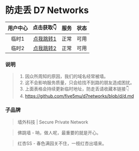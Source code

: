 # 防走丢 D7 Networks

| 用户中心 | 点击获取👇 | 服务 | 状态 |
| :----: | :----: | :----: | :----: |
| 临时1 | [点我跳转1](https://d7.kkwall.xyz) | 正常 | 可用 |
| 临时2 | [点我跳转2](https://d7.sscats.xyz) | 正常 | 可用 |

### 说明

> 1. 因众所周知的原因，我们的域名经常被墙。
> 2. 这不会影响服务质量，只会给找不到路的朋友造成困扰。
> 3. 上面表格会持续更新临时地址，防走丢请收藏本链接👇
> 4. https://github.com/five5mu/d7networks/blob/d/d.md

### 子品牌
> 墙外科技 | Secure Private Network

> 佛跳墙 - 呐，做人呢，最重要的就是开心。

> 红杏SS - 春色满园关不住，一枝红杏出墙来。
